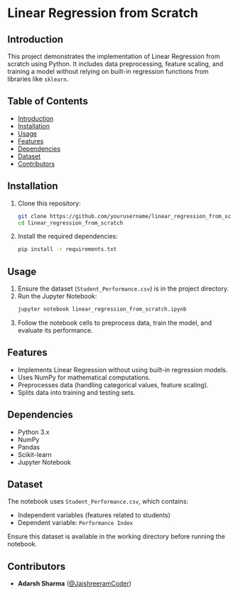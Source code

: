 # Linear Regression from Scratch

## Introduction

This project demonstrates the implementation of Linear Regression from scratch using Python. It includes data preprocessing, feature scaling, and training a model without relying on built-in regression functions from libraries like `sklearn`.

## Table of Contents

- [Introduction](#introduction)
- [Installation](#installation)
- [Usage](#usage)
- [Features](#features)
- [Dependencies](#dependencies)
- [Dataset](#dataset)
- [Contributors](#contributors)

## Installation

1. Clone this repository:
   ```sh
   git clone https://github.com/yourusername/linear_regression_from_scratch.git
   cd linear_regression_from_scratch
   ```
2. Install the required dependencies:
   ```sh
   pip install -r requirements.txt
   ```

## Usage

1. Ensure the dataset (`Student_Performance.csv`) is in the project directory.
2. Run the Jupyter Notebook:
   ```sh
   jupyter notebook linear_regression_from_scratch.ipynb
   ```
3. Follow the notebook cells to preprocess data, train the model, and evaluate its performance.

## Features

- Implements Linear Regression without using built-in regression models.
- Uses NumPy for mathematical computations.
- Preprocesses data (handling categorical values, feature scaling).
- Splits data into training and testing sets.

## Dependencies

- Python 3.x
- NumPy
- Pandas
- Scikit-learn
- Jupyter Notebook

## Dataset

The notebook uses `Student_Performance.csv`, which contains:

- Independent variables (features related to students)
- Dependent variable: `Performance Index`

Ensure this dataset is available in the working directory before running the notebook.

## Contributors

- **Adarsh Sharma** ([@JaishreeramCoder](https://github.com/JaishreeramCoder))
